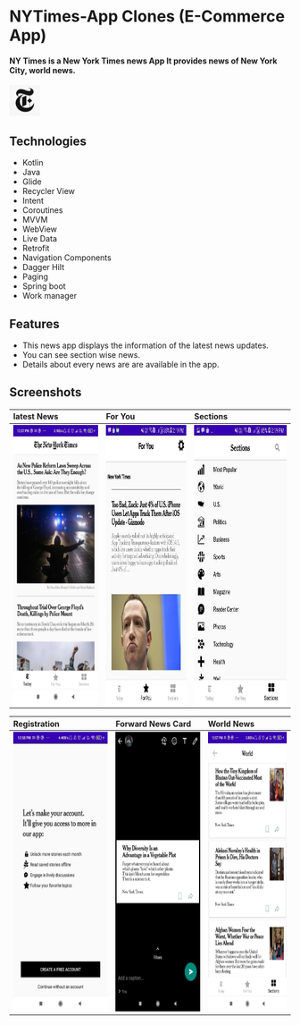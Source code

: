# NYTimes-App Clones (E-Commerce App)

#### NY Times is a New York Times news App It provides news of New York City, world news.

<img src=https://github.com/SpartanHarshad/NYTimes-App/blob/main/NYTimes/app/src/main/res/img/icon.png height="55px" />

## Technologies
* Kotlin
* Java
* Glide 
* Recycler View 
* Intent
* Coroutines
* MVVM
* WebView
* Live Data
* Retrofit
* Navigation Components
* Dagger Hilt
* Paging
* Spring boot
* Work manager


## Features
* This news app displays the information of the latest news updates.
* You can see section wise news.
* Details about every news are are available in the app.

## Screenshots

|**latest News**|**For You**|**Sections**|
|:---|:--|:--|
|<img src=https://github.com/SpartanHarshad/NYTimes-App/blob/main/NYTimes/app/src/main/res/img/today_news.jpg height="500px" width="350px"/>|<img src=https://github.com/SpartanHarshad/NYTimes-App/blob/main/NYTimes/app/src/main/res/img/for_you.jpg height="500px" width="350px"/>|<img src=https://github.com/SpartanHarshad/NYTimes-App/blob/main/NYTimes/app/src/main/res/img/sections.jpg height="500px" width="350px"/>

|**Registration**|**Forward News Card**|**World News**|
|:--|:--|:--| 
|<img src=https://github.com/SpartanHarshad/NYTimes-App/blob/main/NYTimes/app/src/main/res/img/registration.jpg height="500px" width="350px"/>|<img src=https://github.com/SpartanHarshad/NYTimes-App/blob/main/NYTimes/app/src/main/res/img/forward_newscard.jpg height="500px" width="350px"/>|<img src=https://github.com/SpartanHarshad/NYTimes-App/blob/main/NYTimes/app/src/main/res/img/world_news.jpg height="500px" width="350px"/>

<br/><br/>

<!--#Dependency 

dependencies {

    androidTestImplementation 'androidx.test.espresso:espresso-core:3.3.0'
    implementation 'com.github.bumptech.glide:glide:4.11.0'
    annotationProcessor 'com.github.bumptech.glide:compiler:4.11.0'
    implementation 'com.github.swapnil1104:OtpEditText:1.0.2-rc'
    implementation 'com.github.aabhasr1:OtpView:v1.1.2'
    implementation 'com.google.android.material:material:1.0.0'
    implementation 'com.github.ybq:Android-SpinKit:1.4.0'

}

#Screenshots

![mydigital(2)](https://miro.medium.com/max/418/1*FB-u1A79smTlReyEobUMHQ.jpeg);
![test1](https://miro.medium.com/max/418/1*SPmvr7NmA__BB2YdLOJgzg.jpeg);
![test1](https://miro.medium.com/max/418/1*rJT7_0K5eGB_t0AewZJA2g.jpeg)
![test1](https://miro.medium.com/max/418/1*EEMNorsZMNg8CX04Twxfug.jpeg);


#Uses To Build Project

Animation in Splash Screen.

Password Toggle.

WebView to Login With Facebook or Google.

Glide.

SavedInstance.

Alert Dialog.

Recycle View.

Fragments.

<!--# Music Player App

###### Music Player application contains a list of songs.

## Technologies
* Java
* Services
* Content Provider

## Features

* The Music Player app displays a list of songs. With the help of Content Provider, all the songs from mobile device are provided to this music player app.
* The app allows you to Play, Pause and Stop songs with the help of Services.
* This app also provides the feature to shuffle and repeat songs.
* As per the requirement, the songs from the app can be deleted.

## Screenshots and description

After opening the application, you will find the welcome screen that stays in for 2 seconds. Afer that you can see the main home screen of the application. It displays the songs
from mobile device using content provider. 

It consists of 4 fragments namely, "Home", "Songs", "Albums" and "Artists". It also contains a search view and menu button at the top right corner of the screen.

|**Welcome screen**|**Main Home screen**|
|:---|:--|
|<img src=images/music_splash.jpeg height="500px" width="450px"/>|<img src=images/music_home.jpeg height="500px"/>|

<br/><br/>

The Home, Songs, Albums and Artists fragments contains its respective contents which is that the Home fragments displays all the songs present in the device. The Albums displays the list of all songs as per the albums name and the Artists fragment displays the songs based on the list of artists' name.

|**Albums screen**|**Artists screen**|
|:---|:--|
|<img src=images/music_album.jpeg height="500px"/>|<img src=images/music_artists.jpeg height="500px"/>|

<br/> <br/>

The Songs fragment displays the list of all the songs with the song name. On click of the song, its respective Music Play screen appears and the service starts so song starts playing. 

Using Services, user can play, pause & stop the song on click of play button. It provides the feature to shuffle the songs in the device and play it and if the user wants a song to play on repeat mode, user can click on repeat song option. It also consists of seek bar and it displays the duration of the current playing song. 

|**SongsList screen**|**Music Play screen**|
|:---|:--|
|<img src=images/music_song_list.jpeg height="500px"/>|<img src=images/music_song_play.jpeg height="500px"/>|

<br/> <br/>

The user can search the songs as per their choice with the help of seach view option. The list of songs are filtered according to the search input. 
The songs can be sorted based on the songs alphabets, date and size. It also provides the options to delete the song from the device. If the user wants to do it, they can click on the menu option at the end of the song and delete it.

|**Search view**|**Sort songs**|**Delete songs**|
|:---|:--|:--|
|<img src=images/music_search.jpeg height="500px"/>|<img src=images/music_sort.jpeg height="500px"/>|<img src=images/music_delete.jpeg height="500px"/>-->

